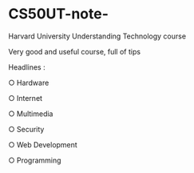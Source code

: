 # CS50UT-note-

Harvard University Understanding Technology course 

Very good and useful course, full of tips

Headlines :

○ Hardware

○ Internet

○ Multimedia

○ Security

○ Web Development

○ Programming
